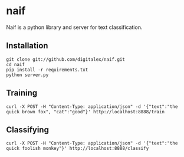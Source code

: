 naif
====

Naif is a python library and server for text classification.

Installation
------------

    git clone git://github.com/digitalex/naif.git
    cd naif
    pip install -r requirements.txt
    python server.py
  
Training
-----

    curl -X POST -H "Content-Type: application/json" -d '{"text":"the quick brown fox", "cat":"good"}' http://localhost:8888/train
  

Classifying
-----------

    curl -X POST -H "Content-Type: application/json" -d '{"text":"the quick foolish monkey"}' http://localhost:8888/classify
